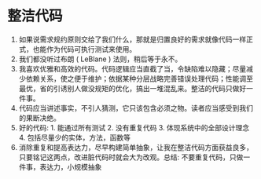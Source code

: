 # 整洁代码

1. 如果说需求规约原则交给了我们什么，那就是归置良好的需求就像代码一样正式，也能作为代码可执行测试来使用。
2. 我们都没听过布朗 ( LeBlane ) 法则，稍后等于永不。
3. 我喜欢优雅和高效的代码。代码逻辑应当直截了当，令缺陷难以隐藏；尽量减少依赖关系，使之便于维护；依据某种分层战略完善错误处理代码；性能调至最优，省的引诱别人做没规矩的优化，搞出一堆混乱来。整洁的代码只做好一件事。
4. 代码应当讲述事实，不引人猜测，它只该包含必须之物。读者应当感受到我们的果断决绝。
5. 好的代码: 1. 能通过所有测试 2. 没有重复代码 3. 体现系统中的全部设计理念 4. 包括尽量少的实体，方法，函数等
6. 消除重复和提高表达力，尽早构建简单抽象，让我在整洁代码方面获益良多，只要铭记这两点，改进脏代码时就会大为改观。总结: 不要重复代码，只做一件事，表达力，小规模抽象